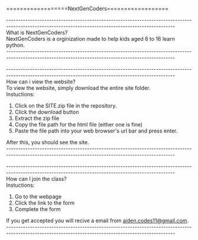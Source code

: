 ==================NextGenCoders==================

--------​---------------------------------------------------------------------------------------------------------------------------------------------  
What is NextGenCoders?  
NextGenCoders is a orginization made to help kids aged 8 to 16 learn python.  
--------​---------------------------------------------------------------------------------------------------------------------------------------------  

-------​----------------------------------------------------------------------------------------------------------------------------------------------  
How can i view the website?  
To view the website, simply download the entire site folder.  
Instuctions:  
1. Click on the SITE.zip file in the repository.  
2. Click the download button
3. Extract the zip file
4. Copy the file path for the html file (either one is fine)
5. Paste the file path into your web browser's url bar and press enter.  
  
After this, you should see the site.  
-------​----------------------------------------------------------------------------------------------------------------------------------------------  

-------​----------------------------------------------------------------------------------------------------------------------------------------------  
How can I join the class?  
Instuctions:  
1. Go to the webpage  
2. Click the link to the form  
3. Complete the form  
  
If you get accepted you will recive a email from aiden.codes11@gmail.com.  
--------​---------------------------------------------------------------------------------------------------------------------------------------------  
